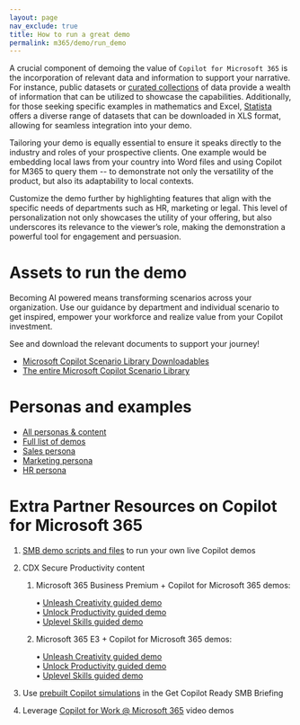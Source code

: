 ```yaml
---
layout: page
nav_exclude: true
title: How to run a great demo
permalink: m365/demo/run_demo
---
```


A crucial component of demoing the value of `Copilot for Microsoft 365` is the incorporation of relevant data and information to support your narrative. For instance, public datasets or [curated collections](#assets-to-run-the-demo) of data provide a wealth of information that can be utilized to showcase the capabilities. Additionally, for those seeking specific examples in mathematics and Excel, [Statista](https://www.statista.com/) offers a diverse range of datasets that can be downloaded in XLS format, allowing for seamless integration into your demo. 

Tailoring your demo is equally essential to ensure it speaks directly to the industry and roles of your prospective clients. One example would be embedding local  laws from your country into Word files and using Copilot for M365 to query them -- to demonstrate not only the versatility of the product, but also its adaptability to local contexts. 

Customize the demo further by highlighting features that align with the specific needs of departments such as HR, marketing or legal. This level of personalization not only showcases the utility of your offering, but also underscores its relevance to the viewer’s role, making the demonstration a powerful tool for engagement and persuasion.

# Assets to run the demo

Becoming AI powered means transforming scenarios across your organization. Use our guidance by department and individual scenario to get inspired, empower your workforce and realize value from your Copilot investment. 

See and download the relevant documents to support your journey​!

- [Microsoft Copilot Scenario Library Downloadables](https://adoption.microsoft.com/en-us/copilot-scenario-library/downloads/)
- [The entire Microsoft Copilot Scenario Library](https://adoption.microsoft.com/en-us/copilot-scenario-library/)

# Personas and examples

- [All personas & content](https://aka.ms/CopilotImmersionCSPLed)
- [Full list of demos](https://aka.ms/CopilotImmersion/DemosList)
- [Sales persona](https://aka.ms/CopilotImmersion/Sales)
- [Marketing persona](https://aka.ms/CopilotImmersion/Marketing)
- [HR persona](https://aka.ms/CopilotImmersion/HR)

# Extra Partner Resources on Copilot for Microsoft 365

1. [SMB demo scripts and files](https://cloudpartners.transform.microsoft.com/download?assetname=assets%2FCopilot-for-Microsoft365-SMB-Partner-Demo-Script-and-Supporting-Files.zip&download=1) to run your own live Copilot demos
2. CDX Secure Productivity content

    1. Microsoft 365 Business Premium + Copilot for Microsoft 365 demos:

        • [Unleash Creativity guided demo](https://regale.cloud/Microsoft/viewer/2582/elevate-productivity-unleash-creativity-for-smbs/index.html)  
        • [Unlock Productivity guided demo](https://regale.cloud/Microsoft/viewer/2569/elevate-productivity-unlock-productivity-for-smbs/index.html#/0/0)  
        • [Uplevel Skills guided demo](https://regale.cloud/Microsoft/viewer/2583/elevate-productivity-uplevel-skills-for-smbs/index.html#/0/0)

    2. Microsoft 365 E3 + Copilot for Microsoft 365 demos:
    
        • [Unleash Creativity guided demo](https://cdx.transform.microsoft.com/experience-detail/c726b9b6-b49f-4809-bdc1-45d7107cd4f7)  
        • [Unlock Productivity guided demo](https://cdx.transform.microsoft.com/experience-detail/e3892476-a457-4f99-9db7-2ea13f0e055e)  
        • [Uplevel Skills guided demo](https://cdx.transform.microsoft.com/experience-detail/b1dd75d2-a76d-4a3f-9397-f3861cec0673)

3. Use [prebuilt Copilot simulations](https://regale.cloud/Microsoft/viewer/2752/get-ai-ready-briefing-home-page/index.html) in the Get Copilot Ready SMB Briefing
4. Leverage [Copilot for Work @ Microsoft 365](https://www.microsoft.com/en-us/microsoft-365/copilot-for-work) video demos

